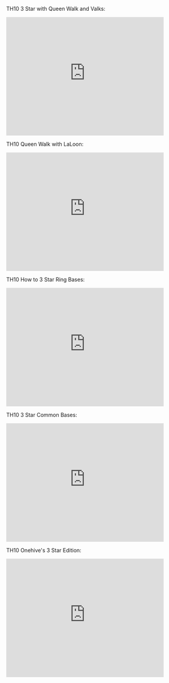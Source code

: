 
TH10 3 Star with Queen Walk and Valks:

<iframe width="420" height="315" src="https://www.youtube.com/embed/FKmJYXfoJNo" frameborder="0" allowfullscreen></iframe>

TH10 Queen Walk with LaLoon:

<iframe width="420" height="315" src="https://www.youtube.com/embed/ceY9_ovhfI8" frameborder="0" allowfullscreen></iframe>

TH10 How to 3 Star Ring Bases:

<iframe width="420" height="315" src="https://www.youtube.com/embed/wcwoCBAEWXw" frameborder="0" allowfullscreen></iframe>

TH10 3 Star Common Bases:

<iframe width="420" height="315" src="https://www.youtube.com/embed/-plsqxuQ" frameborder="0" allowfullscreen></iframe>

TH10 Onehive's 3 Star Edition:

<iframe width="420" height="315" src="https://www.youtube.com/embed/xOWgMs2BT1s" frameborder="0" allowfullscreen></iframe>
